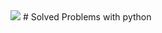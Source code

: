 <img src="https://em-content.zobj.net/source/google/387/man-technologist-light-skin-tone_1f468-1f3fb-200d-1f4bb.png"/>
# Solved Problems with python 
